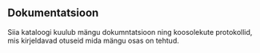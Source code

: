 ## Dokumentatsioon
Siia kataloogi kuulub mängu dokumntatsioon ning koosolekute protokollid, mis kirjeldavad otuseid mida mängu osas on tehtud. 
